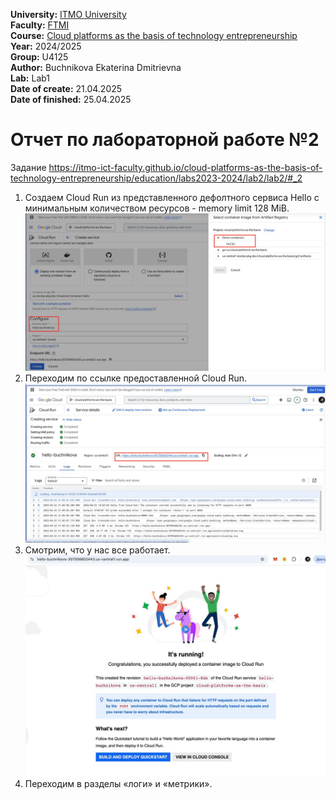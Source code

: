 <b>University:</b> [ITMO University](https://itmo.ru/ru/) <br>
<b>Faculty:</b> [FTMI](https://ftmi.itmo.ru) <br>
<b>Course:</b> [Cloud platforms as the basis of technology entrepreneurship](https://itmo-ict-faculty.github.io/cloud-platforms-as-the-basis-of-technology-entrepreneurship/) <br>
<b>Year:</b> 2024/2025 <br>
<b>Group:</b> U4125 <br>
<b>Author:</b> Buchnikova Ekaterina Dmitrievna  <br>
<b>Lab:</b> Lab1 <br>
<b>Date of create:</b> 21.04.2025 <br>
<b>Date of finished:</b> 25.04.2025<br>
<h1>Отчет по лабораторной работе №2 </h1>

Задание https://itmo-ict-faculty.github.io/cloud-platforms-as-the-basis-of-technology-entrepreneurship/education/labs2023-2024/lab2/lab2/#_2

1. Создаем Cloud Run из представленного дефолтного сервиса Hello с минимальным количеством ресурсов - memory limit 128 MiB.![Screenshot at Apr 28 11-25-24.png](https://github.com/katherinebutch/2024_2025-cloud-platforms-as-the-basis-of-technology-entrepreneurship-U4125-buchnikova-e-d/blob/main/lab2/Screenshot%20at%20Apr%2028%2011-25-24.png?raw=true)
2. Переходим по ссылке предоставленной Cloud Run. ![Screenshot at Apr 28 11-24-50.png](https://github.com/katherinebutch/2024_2025-cloud-platforms-as-the-basis-of-technology-entrepreneurship-U4125-buchnikova-e-d/blob/main/lab2/Screenshot%20at%20Apr%2028%2011-24-50.png?raw=true)
3. Смотрим, что у нас все работает. ![2025-04-28 11.22.11.jpg](https://github.com/katherinebutch/2024_2025-cloud-platforms-as-the-basis-of-technology-entrepreneurship-U4125-buchnikova-e-d/blob/main/lab2/2025-04-28%2011.22.11.jpg?raw=true)
4. Переходим в разделы «логи» и «метрики». 

